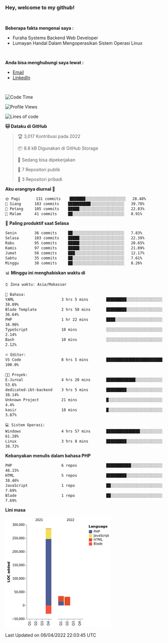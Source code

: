 <h3>Hey, welcome to my github!</h3>

<br>

<p><strong>Beberapa fakta mengenai saya :</strong></p>

<ul>
  <li>Furaha Systems Backend Web Developer</li>
  <li>Lumayan Handal Dalam Mengoperasikan Sistem Operasi Linux</li>
</ul>

<br>

<p><strong>Anda bisa menghubungi saya lewat :</strong></p>

<ul>
  <li><a href="mailto:renaldiapriyanto419@gmail.com">Email</a></li>
  <li><a href="https://www.linkedin.com/in/renaldi-kadang-314314206/">LinkedIn</a></li>
</ul>

<br>

<!--START_SECTION:waka-->
![Code Time](http://img.shields.io/badge/Code%20Time-55%20hrs%2028%20mins-blue)

![Profile Views](http://img.shields.io/badge/Profil%20dilihat-2-blue)

![Lines of code](https://img.shields.io/badge/Sejak%20Hello%20World%20aku%20telah%20menulis-323%20Thousand%20baris%20kode-blue)

**🐱 Dataku di GitHub** 

> 🏆 3,017 Kontribusi pada 2022
 > 
> 📦 8.8 kB Digunakan di GitHub Storage 
 > 
> 💼 Sedang bisa dipekerjakan
 > 
> 📜 7 Repositori publik 
 > 
> 🔑 3 Repositori pribadi  
 > 
**Aku orangnya diurnal 🐤** 

```text
🌞 Pagi       131 commits    ███████░░░░░░░░░░░░░░░░░░   28.48% 
🌆 Siang      183 commits    ██████████░░░░░░░░░░░░░░░   39.78% 
🌃 Petang     105 commits    █████░░░░░░░░░░░░░░░░░░░░   22.83% 
🌙 Malam      41 commits     ██░░░░░░░░░░░░░░░░░░░░░░░   8.91%

```
📅 **Paling produktif saat Selasa** 

```text
Senin        36 commits     ██░░░░░░░░░░░░░░░░░░░░░░░   7.83% 
Selasa       103 commits    █████░░░░░░░░░░░░░░░░░░░░   22.39% 
Rabu         95 commits     █████░░░░░░░░░░░░░░░░░░░░   20.65% 
Kamis        97 commits     █████░░░░░░░░░░░░░░░░░░░░   21.09% 
Jumat        56 commits     ███░░░░░░░░░░░░░░░░░░░░░░   12.17% 
Sabtu        35 commits     ██░░░░░░░░░░░░░░░░░░░░░░░   7.61% 
Minggu       38 commits     ██░░░░░░░░░░░░░░░░░░░░░░░   8.26%

```


📊 **Minggu ini menghabiskan waktu di** 

```text
⌚︎ Zona waktu: Asia/Makassar

💬 Bahasa: 
YAML                     3 hrs 5 mins        █████████░░░░░░░░░░░░░░░░   38.09% 
Blade Template           2 hrs 58 mins       █████████░░░░░░░░░░░░░░░░   36.64% 
PHP                      1 hr 22 mins        ████░░░░░░░░░░░░░░░░░░░░░   16.96% 
TypeScript               10 mins             ░░░░░░░░░░░░░░░░░░░░░░░░░   2.14% 
Bash                     10 mins             ░░░░░░░░░░░░░░░░░░░░░░░░░   2.12%

🔥 Editor: 
VS Code                  8 hrs 5 mins        █████████████████████████   100.0%

🐱‍💻 Proyek: 
E-Jurnal                 4 hrs 20 mins       █████████████░░░░░░░░░░░░   53.6% 
dedicated-ibt-backend    3 hrs 5 mins        █████████░░░░░░░░░░░░░░░░   38.14% 
Unknown Project          21 mins             █░░░░░░░░░░░░░░░░░░░░░░░░   4.4% 
kasir                    18 mins             █░░░░░░░░░░░░░░░░░░░░░░░░   3.87%

💻 Sistem Operasi: 
Windows                  4 hrs 57 mins       ███████████████░░░░░░░░░░   61.28% 
Linux                    3 hrs 8 mins        █████████░░░░░░░░░░░░░░░░   38.72%

```

**Kebanyakan menulis dalam bahasa PHP** 

```text
PHP                      6 repos             ███████████░░░░░░░░░░░░░░   46.15% 
HTML                     5 repos             █████████░░░░░░░░░░░░░░░░   38.46% 
JavaScript               1 repo              ██░░░░░░░░░░░░░░░░░░░░░░░   7.69% 
Blade                    1 repo              ██░░░░░░░░░░░░░░░░░░░░░░░   7.69%

```


**Lini masa**

![Chart not found](https://raw.githubusercontent.com/Sylent-Sys/Sylent-Sys/main/charts/bar_graph.png) 


 Last Updated on 06/04/2022 22:03:45 UTC
<!--END_SECTION:waka-->
